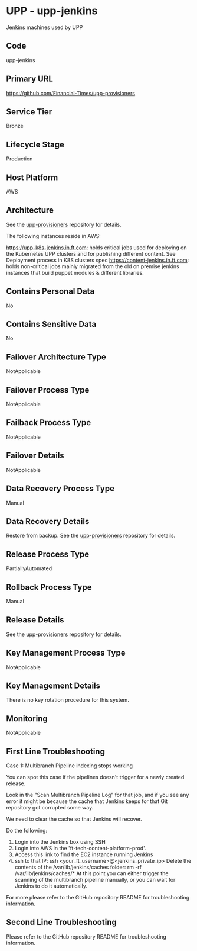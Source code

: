 <!--
    Written in the format prescribed by https://github.com/Financial-Times/runbook.md.
    Any future edits should abide by this format.
-->
# UPP - upp-jenkins

Jenkins machines used by UPP

## Code

upp-jenkins

## Primary URL

https://github.com/Financial-Times/upp-provisioners

## Service Tier

Bronze

## Lifecycle Stage

Production

## Host Platform

AWS

## Architecture

See the [upp-provisioners](https://github.com/Financial-Times/upp-provisioners) repository for details.

The following instances reside in AWS:

<https://upp-k8s-jenkins.in.ft.com>: holds critical jobs used for deploying on the Kubernetes UPP clusters and for publishing different content. See Deployment process in K8S clusters spec
<https://content-jenkins.in.ft.com>: holds non-critical jobs mainly migrated from the old on premise jenkins instances that build puppet modules & different libraries.

## Contains Personal Data

No

## Contains Sensitive Data

No

<!-- Placeholder - remove HTML comment markers to activate
## Can Download Personal Data
Choose Yes or No

...or delete this placeholder if not applicable to this system
-->

<!-- Placeholder - remove HTML comment markers to activate
## Can Contact Individuals
Choose Yes or No

...or delete this placeholder if not applicable to this system
-->

## Failover Architecture Type

NotApplicable

## Failover Process Type

NotApplicable

## Failback Process Type

NotApplicable

## Failover Details

NotApplicable

## Data Recovery Process Type

Manual

## Data Recovery Details

Restore from backup. See the [upp-provisioners](https://github.com/Financial-Times/upp-provisioners) repository for details.

## Release Process Type

PartiallyAutomated

## Rollback Process Type

Manual

## Release Details

See the [upp-provisioners](https://github.com/Financial-Times/upp-provisioners) repository for details.

<!-- Placeholder - remove HTML comment markers to activate
## Heroku Pipeline Name
Enter descriptive text satisfying the following:
This is the name of the Heroku pipeline for this system. If you don't have a pipeline, this is the name of the app in Heroku. A pipeline is a group of Heroku apps that share the same codebase where each app in a pipeline represents the different stages in a continuous delivery workflow, i.e. staging, production.

...or delete this placeholder if not applicable to this system
-->

## Key Management Process Type

NotApplicable

## Key Management Details

There is no key rotation procedure for this system.

## Monitoring

NotApplicable

## First Line Troubleshooting

Case 1: Multibranch Pipeline indexing stops working

You can spot this case if the pipelines doesn't trigger for a newly created release.

Look in the "Scan Multibranch Pipeline Log" for that job, and if you see any error it might be because the cache that Jenkins keeps for that Git repository got corrupted some way.

We need to clear the cache so that Jenkins will recover.

Do the following:

1.  Login into the Jenkins box using SSH
2.  Login into AWS in the 'ft-tech-content-platform-prod'.
3.  Access this link to find the EC2 instance running Jenkins
4.  ssh to that IP: ssh &lt;your_ft_username>@&lt;jenkins_private_ip>
    Delete the contents of the /var/lib/jenkins/caches folder: rm -rf /var/lib/jenkins/caches/\*
    At this point you can either trigger the scanning of the multibranch pipeline manually, or you can wait for Jenkins to do it automatically.

For more please refer to the GitHub repository README for troubleshooting information.

## Second Line Troubleshooting

Please refer to the GitHub repository README for troubleshooting information.